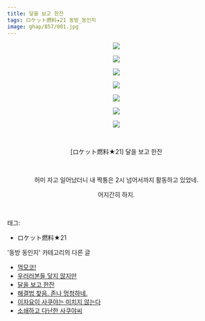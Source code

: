 ```yaml
---
title: 달을 보고 한잔
tags: ロケット燃料★21 동방_동인지
image: ghap/857/001.jpg
---
```

<div class="article">
<p style="text-align: center; clear: none; float: none;"><img src="{{ site.nasurl }}/ghap/857/001.jpg"/></p>
<p style="text-align: center; clear: none; float: none;"><img src="{{ site.nasurl }}/ghap/857/002.jpg"/></p>
<p style="text-align: center; clear: none; float: none;"><img src="{{ site.nasurl }}/ghap/857/003.jpg"/></p>
<p style="text-align: center; clear: none; float: none;"><img src="{{ site.nasurl }}/ghap/857/004.jpg"/></p>
<p style="text-align: center; clear: none; float: none;"><img src="{{ site.nasurl }}/ghap/857/005.jpg"/></p>
<p style="text-align: center; clear: none; float: none;"><img src="{{ site.nasurl }}/ghap/857/006.jpg"/></p>
<p style="text-align: center; clear: none; float: none;"><img src="{{ site.nasurl }}/ghap/857/007.jpg"/></p>
<p style="text-align: center; clear: none; float: none;"><br/></p>
<p style="text-align: center; clear: none; float: none;">[ロケット燃料★21] 달을 보고 한잔</p>
<p style="text-align: center; clear: none; float: none;"><br/></p>
<p style="text-align: center; clear: none; float: none;">허미 자고 일어났더니 내 짝퉁은 2시 넘어서까지 활동하고 있었네.</p>
<p style="text-align: center; clear: none; float: none;">어지간히 하지.</p>
<p><br/></p>
</div><div class="tagTrail">
<p>태그: </p>
<ul>
<li>ロケット燃料★21</li>
</ul>
</div><div class="another">
<p>'동방 동인지' 카테고리의 다른 글</p>
<ul>
<li><a href="/2016-07-14-ghap_859">먹모코!</a></li>
<li><a href="/2016-07-14-ghap_858">우러러본들 닿지 않지만</a></li>
<li><a href="/2016-07-14-ghap_857">달을 보고 한잔</a></li>
<li><a href="856.html">해결법 찾음. 존나 멍청하네.</a></li>
<li><a href="/2016-07-14-ghap_852">이자요이 사쿠야는 미치지 않는다</a></li>
<li><a href="/2016-07-14-ghap_851">소쇄하고 다난한 사쿠야씨</a></li>
</ul>
</div><div class="cb_module cb_fluid">
<div class="cb_wrt cb_profile">
</div><!-- commentList close -->
</div>